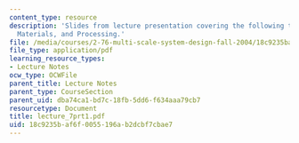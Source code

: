 ```yaml
---
content_type: resource
description: 'Slides from lecture presentation covering the following topics: Piezoelectricity,
  Materials, and Processing.'
file: /media/courses/2-76-multi-scale-system-design-fall-2004/18c9235baf6f0055196ab2dcbf7cbae7_lecture_7prt1.pdf
file_type: application/pdf
learning_resource_types:
- Lecture Notes
ocw_type: OCWFile
parent_title: Lecture Notes
parent_type: CourseSection
parent_uid: dba74ca1-bd7c-18fb-5dd6-f634aaa79cb7
resourcetype: Document
title: lecture_7prt1.pdf
uid: 18c9235b-af6f-0055-196a-b2dcbf7cbae7
---
```

